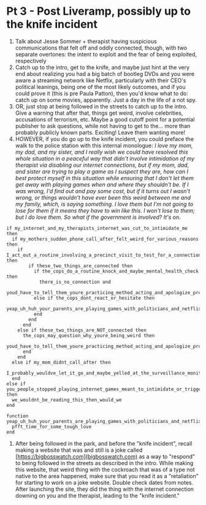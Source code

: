 # Pt 3 - Post Liveramp, possibly up to the knife incident

1. Talk about Jesse Sommer + therapist having suspicious communications that felt off and oddly connected, though, with two separate overtones: the intent to exploit and the fear of being exploited, respectively
1. Catch up to the intro, get to the knife, and maybe just hint at the very end about realizing you had a big batch of bootleg DVDs and you were aware a streaming network like Netflix, particularly with their CEO's political leanings, being one of the most likely outcomes, and if you could prove it (this is pre Paula Patton), then you'd know what to do: catch up on some movies, apparently. Just a day in the life of a not spy.
1. OR, just stop at being followed in the streets to catch up to the intro. Give a warning that after that, things get weird, involve celebrities, accusations of terrorism, etc. Maybe a good cutoff point for a potential publisher to ask questions, while not having to get to the... more than probably publicly known parts. Exciting! Leave them wanting more!
1. HOWEVER, if you do go up to the knife incident, you could preface the walk to the police station with this internal monologue: _I love my mom, my dad, and my sister, and I really wish we could have resolved this whole situation in a peaceful way that didn't involve intimidation of my therapist via disabling our internet connections, but if my mom, dad, and sister are trying to play a game as I suspect they are, how can I best protect myself in this situation while ensuring that I don't let them get away with playing games when and where they shouldn't be. If I was wrong, I'd find out and pay some cost, but if it turns out I wasn't wrong, or things wouldn't have ever been this weird between me and my family, which, is saying something. I love them but I'm not going to lose for them if it means they have to win like this. I won't lose to them; but I do love them. So what if the government is involved? It's_ on.

```
if my_internet_and_my_therapists_internet_was_cut_to_intimidate_me then
  if my_mothers_sudden_phone_call_after_felt_weird_for_various_reasons then
    if I_act_out_a_routine_involving_a_precinct_visit_to_test_for_a_connection then
        if these_two_things_are_connected then
          if the_cops_do_a_routine_knock_and_maybe_mental_health_check then
            there_is_no_connection and
            youd_have_to_tell_them_youre_practicing_method_acting_and_apologize_profusely
          else if the_cops_dont_react_or_hesitate then
            yeap_uh_huh_your_parents_are_playing_games_with_politicians_and_netflix_super
          end
        end
      end
    else if these_two_things_are_NOT_connected then
      the_cops_may_question_why_youre_being_weird then
        youd_have_to_tell_them_youre_practicing_method_acting_and_apologize_profusely
      end
    end
  else if my_mom_didnt_call_after then
    I_probably_wouldve_let_it_go_and_maybe_yelled_at_the_surveillance_monitors_at_most
  end
else if you_people_stopped_playing_internet_games_meant_to_intimidate_or_trigger then
  we_wouldnt_be_reading_this_then_would_we
end

function yeap_uh_huh_your_parents_are_playing_games_with_politicians_and_netflix_super
  pfft_time_for_some_tough_love
end
```

1. After being followed in the park, and before the "knife incident", recall making a website that was and still is a joke called [https://bigbosswatch.com](bigbosswatch.com) as a way to "respond" to being followed in the streets as described in the intro. While making this website, that weird thing with the cockroach that was of a type not native to the area happened, make sure that you read it as a "retaliation" for starting to work on a joke website. Double check dates from notes. After launching the site, they did the thing with the internet connection downing on you and the therapist, leading to the "knife incident."
